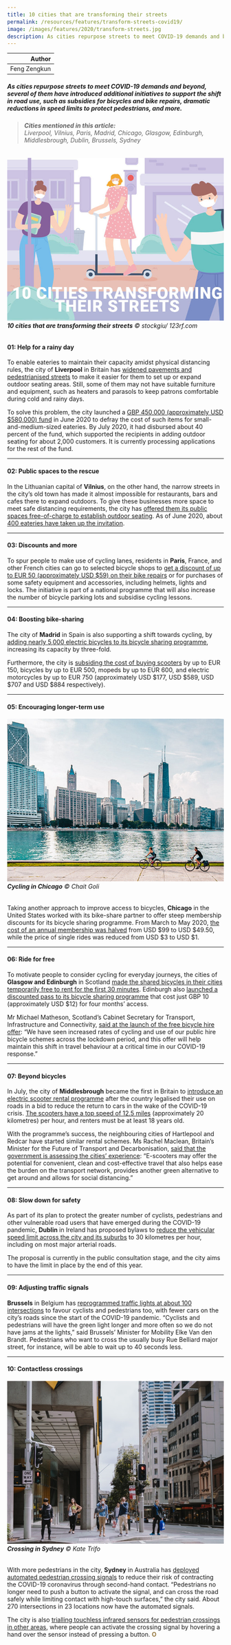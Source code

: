 ```yaml
---
title: 10 cities that are transforming their streets
permalink: /resources/features/transform-streets-covid19/
image: /images/features/2020/transform-streets.jpg
description: As cities repurpose streets to meet COVID-19 demands and beyond, several of them have introduced additional initiatives to support the shift in road use, such as subsidies for bicycles and bike repairs, dramatic reductions in speed limits to protect pedestrians, and more.
---
```


| Author |
|---:|
| Feng Zengkun |

##### As cities repurpose streets to meet COVID-19 demands and beyond, several of them have introduced additional initiatives to support the shift in road use, such as subsidies for bicycles and bike repairs, dramatic reductions in speed limits to protect pedestrians, and more.

> ###### **Cities mentioned in this article:** <br> Liverpool, Vilnius, Paris, Madrid, Chicago, Glasgow, Edinburgh, Middlesbrough, Dublin, Brussels, Sydney

###### ![10 cities that are transforming their streets](/images/features/2020/transform-streets.jpg/)**10 cities that are transforming their streets** © stockgiu/ 123rf.com

#### **01: Help for a rainy day**

To enable eateries to maintain their capacity amidst physical distancing rules, the city of **Liverpool** in Britain has [widened pavements and pedestrianised streets](https://www.liverpoolecho.co.uk/news/liverpool-news/liverpool-reimagined-outdoor-seating-road-18457753) to make it easier for them to set up or expand outdoor seating areas. Still, some of them may not have suitable furniture and equipment, such as heaters and parasols to keep patrons comfortable during cold and rainy days.

To solve this problem, the city launched a [GBP 450,000 (approximately USD $580,000) fund](https://liverpoolexpress.co.uk/liverpool-without-walls-has-it-covered/) in June 2020 to defray the cost of such items for small-and-medium-sized eateries. By July 2020, it had disbursed about 40 percent of the fund, which supported the recipients in adding outdoor seating for about 2,000 customers. It is currently processing applications for the rest of the fund.  

---

#### **02: Public spaces to the rescue**

In the Lithuanian capital of **Vilnius**, on the other hand, the narrow streets in the city’s old town has made it almost impossible for restaurants, bars and cafes there to expand outdoors. To give these businesses more space to meet safe distancing requirements, the city has [offered them its public spaces free-of-charge to establish outdoor seating](https://vilnius.lt/en/2020/05/06/giving-away-public-spaces-of-the-city-to-outdoor-cafes/). As of June 2020, about [400 eateries have taken up the invitation](https://www.thejakartapost.com/news/2020/06/15/public-space-a-lifeline-for-post-lockdown-cities.html).

---

#### **03: Discounts and more**

To spur people to make use of cycling lanes, residents in **Paris**, France, and other French cities can go to selected bicycle shops to [get a discount of up to EUR 50 (approximately USD $59) on their bike repairs](https://www.bicycling.com/news/a32369097/france-bike-repairs-50-euros/) or for purchases of some safety equipment and accessories, including helmets, lights and locks. The initiative is part of a national programme that will also increase the number of bicycle parking lots and subsidise cycling lessons. 

---

#### **04: Boosting bike-sharing**

The city of **Madrid** in Spain is also supporting a shift towards cycling, by [adding nearly 5,000 electric bicycles to its bicycle sharing programme](https://www.polisnetwork.eu/article/madrid-announces-new-e-bikes-to-keep-city-moving-post-lockdown/?id=122791), increasing its capacity by three-fold. 

Furthermore, the city is [subsiding the cost of buying scooters](https://www.polisnetwork.eu/article/madrid-offers-financial-support-for-citizens-to-buy-bikes/?id=122791) by up to EUR 150, bicycles by up to EUR 500, mopeds by up to EUR 600, and electric motorcycles by up to EUR 750 (approximately USD $177, USD $589, USD $707 and USD $884 respectively). 

---

#### **05: Encouraging longer-term use**

###### ![Cycling in Chicago](/images/features/2020/chicago-cycling.jpg/)**Cycling in Chicago** © Chait Goli

Taking another approach to improve access to bicycles, **Chicago** in the United States worked with its bike-share partner to offer steep membership discounts for its bicycle sharing programme. From March to May 2020, [the cost of an annual membership was halved](https://abc7chicago.com/divvy-free-rides-chicago-coronavirus-health-care-workers/6137214/) from USD $99 to USD $49.50, while the price of single rides was reduced from USD $3 to USD $1.

---

#### **06: Ride for free**

To motivate people to consider cycling for everyday journeys, the cities of **Glasgow and Edinburgh** in Scotland [made the shared bicycles in their cities temporarily free to rent for the first 30 minutes](https://www.polisnetwork.eu/article/glasgow-and-edinburgh-launch-temporary-free-bike-share/?id=122791). Edinburgh also [launched a discounted pass to its bicycle sharing programme](https://www.edinburghlive.co.uk/news/edinburgh-news/just-eat-bike-month-pass-18580042) that cost just GBP 10 (approximately USD $12) for four months’ access.

Mr Michael Matheson, Scotland’s Cabinet Secretary for Transport, Infrastructure and Connectivity, [said at the launch of the free bicycle hire offer](https://www.glasgowchamberofcommerce.com/covid-19-hub/helping-your-city/2020/july/28/glasgow-saddles-up-for-free-cycle-hire-offer/): “We have seen increased rates of cycling and use of our public hire bicycle schemes across the lockdown period, and this offer will help maintain this shift in travel behaviour at a critical time in our COVID-19 response.” 

---

#### **07: Beyond bicycles**

In July, the city of **Middlesbrough** became the first in Britain to [introduce an electric scooter rental programme](https://www.theguardian.com/environment/2020/jul/03/e-scooters-go-on-trial-in-middlesbrough-to-aid-uks-green-recovery) after the country legalised their use on roads in a bid to reduce the return to cars in the wake of the COVID-19 crisis. [The scooters have a top speed of 12.5 miles](https://www.bbc.com/news/uk-england-tees-53649361) (approximately 20 kilometres) per hour, and renters must be at least 18 years old. 

With the programme’s success, the neighbouring cities of Hartlepool and Redcar have started similar rental schemes. Ms Rachel Maclean, Britain’s Minister for the Future of Transport and Decarbonisation, [said that the government is assessing the cities’ experience](https://sg.news.yahoo.com/uk-allows-e-scooter-rentals-195831005.html): “E-scooters may offer the potential for convenient, clean and cost-effective travel that also helps ease the burden on the transport network, provides another green alternative to get around and allows for social distancing.” 

---

#### **08: Slow down for safety**

As part of its plan to protect the greater number of cyclists, pedestrians and other vulnerable road users that have emerged during the COVID-19 pandemic, **Dublin** in Ireland has proposed bylaws to [reduce the vehicular speed limit across the city and its suburbs](https://www.irishtimes.com/news/environment/coronavirus-speed-limits-to-be-cut-to-30km-h-across-dublin-city-council-roads-1.4268992) to 30 kilometres per hour, including on most major arterial roads.

The proposal is currently in the public consultation stage, and the city aims to have the limit in place by the end of this year.   

---

#### **09: Adjusting traffic signals**

**Brussels** in Belgium has [reprogrammed traffic lights at about 100 intersections](https://www.brusselstimes.com/brussels/105236/belgium-speeds-up-traffic-lights-due-empty-roads/) to favour cyclists and pedestrians too, with fewer cars on the city’s roads since the start of the COVID-19 pandemic. “Cyclists and pedestrians will have the green light longer and more often so we do not have jams at the lights,” said Brussels’ Minister for Mobility Elke Van den Brandt. Pedestrians who want to cross the usually busy Rue Belliard major street, for instance, will be able to wait up to 40 seconds less. 

---

#### **10: Contactless crossings** 

###### ![Crossing in Sydney](/images/features/2020/sydney-crossing.jpg/)**Crossing in Sydney** © Kate Trifo

With more pedestrians in the city, **Sydney** in Australia has [deployed automated pedestrian crossing signals](https://transportnsw.info/news/2020/automated-pedestrian-crossings-in-nsw) to reduce their risk of contracting the COVID-19 coronavirus through second-hand contact. “Pedestrians no longer need to push a button to activate the signal, and can cross the road safely while limiting contact with high-touch surfaces,” the city said. About 270 intersections in 23 locations now have the automated signals.

The city is also [trialling touchless infrared sensors for pedestrian crossings in other areas](https://www.zdnet.com/article/nsw-government-trials-touchless-pedestrian-crossing-sensors-to-minimise-covid-19-spread/), where people can activate the crossing signal by hovering a hand over the sensor instead of pressing a button. **<font color="#967942">O</font>**
